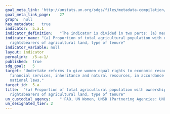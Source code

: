 ```yaml
---	
goal_meta_link:	'http://unstats.un.org/sdgs/files/metadata-compilation/Metadata-Goal-5.pdf'
goal_meta_link_page:	27
graph:	null
has_metadata:	true
indicator:	5.a.1
indicator_definition:	"The indicator is divided in two parts: (a) measures the incidence of people with ownership or secure rights over agricultural land among the total agricultural population; while (b) focusses on the gender parity measuring the extent to which women are disadvantaged in ownership or rights over agricultural land. Part (a) and part (b) cannot be seen as two different indicators, they rather provide two complementary information. Plus, they can be computed using (almost) the same data, the main difference between the 2 parts being only the denominator.  Definition of agricultural land: Since Target 1.4 explicitly refers to equal rights on economic resources, the proposed indicator focuses on land that can be used as a productive resource for livelihood development, thus the focus on agricultural land. The focus on land as productive resource (or for livelihood development) helps deriving indication on empowerment and advancement towards poverty reduction, compared to lands used for other purposes that are not economically and livelihood-related. This is particularly true in developing countries where poverty reduction strategies are necessarily linked to agricultural development. The term 'agricultural land' is used to indicate land used for farming, livestock and forestry activities. This emphasizes the importance to monitor ownership/secure rights on land of farm-based livelihood people as well as people whose main source of livelihood is livestock and forestry. Similarly the term 'agricultural population' has to be intended in a broad sense ' i.e. including people living out of farming, livestock and forestry, with land rights or without (landless). Definition of ownership and rights over land: The landowner is the legal owner of the land. Definitions of ownership may vary across countries and surveys. For instance, documented ownership means that ownership is verified through title or deed, while reported ownership relies on individuals' own judgment. Reported ownership may be more appropriate in countries where a formal registration system is not in place. Additionally, in some countries, particularly where land private ownership is not applicable, it is more appropriate to investigate rights over land using proxies able to capture individuals' capability to control and take decisions over the land. This may include settings where customary rights prevail as opposed to individual ownership. Proxies of such \bundle of rights\"" may include the right to sell, to bequeath or the right to decide how to use the land. Since the definition of ownership and land rights has to take into account what is more relevant in the country, the indicator will need to be complemented with metadata that specify what definition(s) of ownership or rights over land is/are employed. Tenure Type Finally and most importantly, this indicator has to be disaggregated by type of tenure. Therefore, the data collection methodology should always include a question on land tenure. Land tenure refers to the arrangements or rights under which people have access to land, and it is one of the key elements to tenure security.5 There are different formal and informal tenure systems around the world and the distinction between legal and non-legal tenure is often blurred. When available, the indicator shall also be disaggregated by documented tenure rights. The FAO World Census of Agriculture encourages countries to use country-specific types of tenure whilst ensuring the possibility to classify ex-post under the following broad categories: 1) legal ownership or legal owner-like possession; 2) Non-legal ownership or non-legal owner-like possession; 3) Rented land from someone else; 4) Various other types of land tenure. Broadly speaking, legal ownership or legal owner-like possession describes land rights that provide statutory security of tenure. This may be done through a formal land title system, but may also include certain forms of customary land tenure arrangements where land rights are registered or certified in some way. The following types of tenure arrangements may be included under this heading: \tOwnership is certified through a title, which gives the individual the right to determine the nature and extent of the use of the land. \tLand is held under conditions that enable it to be operated as if legally owned. E.g., the land is operated under hereditary tenure, perpetual lease, or long-term lease, with nominal or no rent. \tThe land is held under a tribal, communal, or traditional form of tenure, which is legally recognized by the state. Such arrangements usually involve land being held on a tribal, village, kindred or clan basis, with land ownership being communal in character but with certain individual rights being held by virtue of membership in the social unit. Such arrangements can be formalized through the establishment of legal procedures to identify the community's land and to manage the land rights of community members."""
indicator_name:	"(a) Proportion of total agricultural population with ownership or secure  rights over agricultural land, by sex; and (b) share of women among owners or
  rightsbearers of agricultural land, type of tenure"
indicator_variable:	null
layout:	indicator
permalink:	/5-a-1/
published:	true
sdg_goal:	5
target:	"Undertake reforms to give women equal rights to economic resources, as well as  access to ownership and control over land and other forms of property,
  financial services, inheritance and natural resources, in accordance with
  national laws."
target_id:	5.a
title:	"(a) Proportion of total agricultural population with ownership or secure  rights over agricultural land, by sex; and (b) share of women among owners or
  rightsbearers of agricultural land, type of tenure"
un_custodial_agency:	"'FAO, UN Women, UNSD (Partnering Agencies: UNEP, World Bank, UN Habitat)'"
un_designated_tier:	2
---	
```

